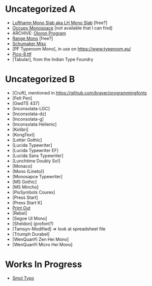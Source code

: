 # Uncategorized A

-   [Lufthamn Mono Slab aka LH Mono Slab](https://coliss.com/articles/freebies/freebies-font-by-lufthamn-studio.html) [free?]
-   [Occupy Monospace](https://typolitic.com/occupy-monospace/) [not available that I can find]
-   ARCHIVE: [Oloron Program](https://web.archive.org/web/20230609014333/http://www.fontmenu.com/site/_program.html)
-   [Range Mono](https://www.monolithfoundry.com/fonts/range-mono) [free?]
-   [Schumaker Misc](https://gitlab.freedesktop.org/xorg/font/schumacher-misc)
-   [PF Typeroom Mono], in use on https://www.typeroom.eu/
-   [Pico-8.ttf](https://www.lexaloffle.com/bbs/?tid=3760)
-   [Tabular], from the Indian Type Foundry

# Uncategorized B

-   [Cruft], mentioned in https://github.com/braver/programmingfonts
-   [Felt Pen]
-   [GwdTE 437]
-   [Inconsolata-LGC]
-   [Inconsolata-dz]
-   [Inconsolata-g]
-   [Inconsolata Hellenic]
-   [Kolibri]
-   [KongText]
-   [Letter Gothic]
-   [Lucida Typewriter]
-   [Lucida Typewriter EF]
-   [Lucida Sans Typewriter]
-   [Lunchtime Doubly So!]
-   [Monaco]
-   [Mono (Lineto)]
-   [Monosapce Typewriter]
-   [MS Gothic]
-   [MS Mincho]
-   [PixSymbols Courex]
-   [Press Start]
-   [Press Start K]
-   [Print Out](https://www.cs.princeton.edu/~bwk/202/)
-   [Rebel]
-   [Segoe UI Mono]
-   [Sheldon] (profont?)
-   [Tamsyn-Modified] => look at spreadsheet file
-   [Triumph Durabel]
-   [WenQuanYi Zen Hei Mono]
-   [WenQuanYi Micro Hei Mono]

# Works In Progress

-   [Smol Typo](https://old.reddit.com/r/typography/comments/1f2qpdq/my_first_font_a_family_pack_smol_typo_font/)

<!-- ** For Emacs ** -->
<!-- Local Variables: -->
<!-- fill-column: 132 -->
<!-- End: -->
